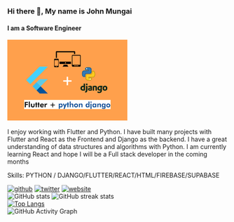 ### Hi there 👋, My name is John Mungai
#### I am a Software Engineer
![I am a FlullStack Mobile Developer](https://github.com/JohnM-Kahura/JohnM-Kahura/blob/main/flutter%26pyhton.png)

I enjoy working with Flutter and Python. I have built many projects with Flutter and React as the Frontend and Django as the backend. I have a great understanding of data structures and algorithms with Python. I am currently learning React and hope I will be a Full stack developer in the coming months

Skills: PYTHON / DJANGO/FLUTTER/REACT/HTML/FIREBASE/SUPABASE




[<img src='https://cdn.jsdelivr.net/npm/simple-icons@3.0.1/icons/github.svg' alt='github' height='40'>](https://github.com/JohnM-Kahura)  [<img src='https://cdn.jsdelivr.net/npm/simple-icons@3.0.1/icons/twitter.svg' alt='twitter' height='40'>](https://twitter.com/https://twitter.com/JMKahura)  [<img src='https://cdn.jsdelivr.net/npm/simple-icons@3.0.1/icons/icloud.svg' alt='website' height='40'>](http://johnmungai.netlify.app/)  
![GitHub stats](https://github-readme-stats.vercel.app/api?username=JohnM-Kahura&show_icons=true)   ![GitHub streak stats](https://github-readme-streak-stats.herokuapp.com/?user=JohnM-Kahura)  
[![Top Langs](https://github-readme-stats.vercel.app/api/top-langs/?username=JohnM-Kahura)](https://github.com/anuraghazra/github-readme-stats)  
![GitHub Activity Graph](https://activity-graph.herokuapp.com/graph?username=JohnM-Kahura)  
                         


 






